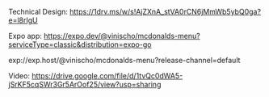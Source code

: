 Technical Design:
https://1drv.ms/w/s!AjZXnA_stVA0rCN6jMmWb5ybQ0ga?e=l8rIgU

Expo app:
https://expo.dev/@vinischo/mcdonalds-menu?serviceType=classic&distribution=expo-go

exp://exp.host/@vinischo/mcdonalds-menu?release-channel=default

Video: https://drive.google.com/file/d/1tvQc0dWA5-jSrKF5cqSWr3Gr5ArOof25/view?usp=sharing
